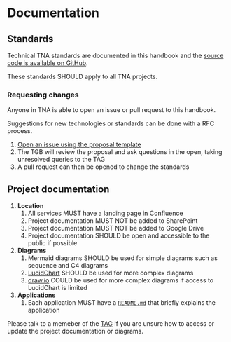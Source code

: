 # Documentation

## Standards

Technical TNA standards are documented in this handbook and the [source code is available on GitHub](https://github.com/nationalarchives/engineering-handbook).

These standards SHOULD apply to all TNA projects.

### Requesting changes

Anyone in TNA is able to open an issue or pull request to this handbook.

Suggestions for new technologies or standards can be done with a RFC process.

1. [Open an issue using the proposal template](https://github.com/nationalarchives/engineering-handbook/issues/new?template=proposal.md&title=RFC%3A+New+proposal)
1. The TGB will review the proposal and ask questions in the open, taking unresolved queries to the TAG
1. A pull request can then be opened to change the standards

## Project documentation

1. **Location**
    1. All services MUST have a landing page in Confluence
    1. Project documentation MUST NOT be added to SharePoint
    1. Project documentation MUST NOT be added to Google Drive
    1. Project documentation SHOULD be open and accessible to the public if possible
1. **Diagrams**
    1. Mermaid diagrams SHOULD be used for simple diagrams such as sequence and C4 diagrams
    1. [LucidChart](https://www.lucidchart.com/) SHOULD be used for more complex diagrams
    1. [draw.io](http://draw.io/) COULD be used for more complex diagrams if access to LucidChart is limited
1. **Applications**
    1. Each application MUST have a [`README.md`](version-control.md#readme) that briefly explains the application

Please talk to a memeber of the [TAG](../organisation/technical-architects-group.md) if you are unsure how to access or update the project documentation or diagrams.
